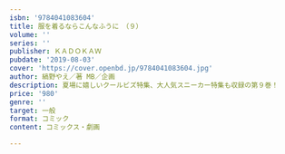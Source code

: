 ```yaml
---
isbn: '9784041083604'
title: 服を着るならこんなふうに　（９）
volume: ''
series: ''
publisher: ＫＡＤＯＫＡＷ
pubdate: '2019-08-03'
cover: 'https://cover.openbd.jp/9784041083604.jpg'
author: 縞野やえ／著 MB／企画
description: 夏場に嬉しいクールビズ特集、大人気スニーカー特集も収録の第９巻！
price: '980'
genre: ''
target: 一般
format: コミック
content: コミックス・劇画

---
```


